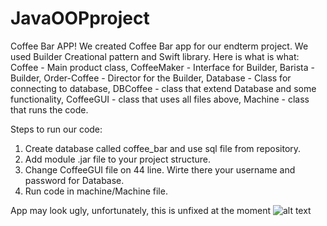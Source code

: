 # JavaOOPproject 
Coffee Bar APP!
We created Coffee Bar app for our endterm project. We used Builder Creational pattern and Swift library.
Here is what is what:
Coffee - Main product class,
CoffeeMaker - Interface for Builder,
Barista - Builder,
Order-Coffee - Director for the Builder,
Database - Class for connecting to database,
DBCoffee - class that extend Database and some functionality,
СoffeeGUI - class that uses all files above,
Machine - class that runs the code.


Steps to run our code:
1. Create database called coffee_bar and use sql file from repository.
2. Add module .jar file to your project structure.
3. Change CoffeeGUI file on 44 line. Wirte there your username and password for Database.
4. Run code in machine/Machine file.

App may look ugly, unfortunately, this is unfixed at the moment
![alt text](https://sun1.dataix-kz-akkol.userapi.com/P2jpodOJ-J1HcGOueldla2jE2n7lkjuqYHk37g/iP8WbZxQDm4.jpg)
